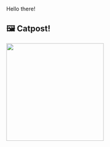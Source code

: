 Hello there!



## 🖼️ Catpost!

<sub>
    <img src="https://cdn2.thecatapi.com/images/mYHCRKjyQ.jpg" height="256">
</sub>

